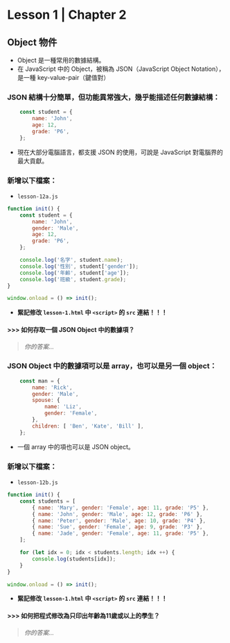 # Lesson 1 | Chapter 2

## Object 物件
- Object 是一種常用的數據結構。
- 在 JavaScript 中的 Object，被稱為 JSON（JavaScript Object Notation），是一種 key-value-pair（鍵值對）

### JSON 結構十分簡單，但功能異常強大，幾乎能描述任何數據結構：
```javascript
	const student = {
		name: 'John',
		age: 12,
		grade: 'P6',
	};
```
- 現在大部分電腦語言，都支援 JSON 的使用，可說是 JavaScript 對電腦界的最大貢獻。

### 新增以下檔案：
- `lesson-12a.js`
```javascript
function init() {
	const student = {
		name: 'John',
		gender: 'Male',
		age: 12,
		grade: 'P6',
	};

	console.log('名字', student.name);
	console.log('性別', student['gender']);
	console.log('年齡', student['age']);
	console.log('班級', student.grade);
}

window.onload = () => init();
```
- **緊記修改 `lesson-1.html` 中 `<script>` 的 `src` 連結！！！**

#### >>> 如何存取一個 JSON Object 中的數據項？
> _你的答案..._

### JSON Object 中的數據項可以是 array，也可以是另一個 object：
```javascript
	const man = {
		name: 'Rick',
		gender: 'Male',
		spouse: {
			name: 'Liz',
			gender: 'Female',
		},
		children: [ 'Ben', 'Kate', 'Bill' ],
	};
```
- 一個 array 中的項也可以是 JSON object。

### 新增以下檔案：
- `lesson-12b.js`
```javascript
function init() {
	const students = [
		{ name: 'Mary', gender: 'Female', age: 11, grade: 'P5' },
		{ name: 'John', gender: 'Male', age: 12, grade: 'P6' },
		{ name: 'Peter', gender: 'Male', age: 10, grade: 'P4' },
		{ name: 'Sue', gender: 'Female', age: 9, grade: 'P3' },
		{ name: 'Jade', gender: 'Female', age: 11, grade: 'P5' },
	];

	for (let idx = 0; idx < students.length; idx ++) {
		console.log(students[idx]);
	}
}

window.onload = () => init();
```
- **緊記修改 `lesson-1.html` 中 `<script>` 的 `src` 連結！！！**

#### >>> 如何把程式修改為只印出年齡為11歲或以上的學生？
> _你的答案..._
